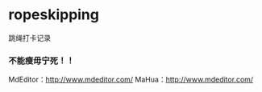 # ropeskipping
跳绳打卡记录

### 不能瘦毋宁死！！

MdEditor：http://www.mdeditor.com/
MaHua：http://www.mdeditor.com/


